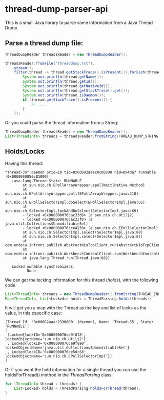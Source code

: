 # thread-dump-parser-api

This is a small Java library to parse some information from a Java Thread Dump.

## Parse a thread dump file:

```java
ThreadDumpReader threadsReader = new ThreadDumpReader();

threadsReader.fromFile("threaddump.txt").
	stream().
	filter(thread -> thread.getStackTrace().isPresent()).forEach(thread -> {
		System.out.println(thread.getName());
		System.out.println(thread.getId());
		System.out.println(thread.getNativeId());
		System.out.println(thread.getStackTrace().get());
		System.out.println(thread.isDaemon());
		if (thread.getStackTrace().isPresent()) {
			// ... 	
		}
	});
```

Or you could parse the thread information from a String:

```java
ThreadDumpReader threadsReader = new ThreadDumpReader();
List<ThreadInfo> threads = threadsReader.fromString(THREAD_DUMP_STRING);

```

## Holds/Locks

Having this thread:

```
"Thread-36" daemon prio=10 tid=0x00002aaac0c80800 nid=0x4da7 runnable [0x0000000050c81000]
   java.lang.Thread.State: RUNNABLE
        at sun.nio.ch.EPollArrayWrapper.epollWait(Native Method)
        at sun.nio.ch.EPollArrayWrapper.poll(EPollArrayWrapper.java:210)
        at sun.nio.ch.EPollSelectorImpl.doSelect(EPollSelectorImpl.java:65)
        at sun.nio.ch.SelectorImpl.lockAndDoSelect(SelectorImpl.java:69)
        - locked <0x000000076cac33d8> (a sun.nio.ch.Util$2)
        - locked <0x000000076cac33f0> (a java.util.Collections$UnmodifiableSet)
        - locked <0x000000076cce4250> (a sun.nio.ch.EPollSelectorImpl)
        at sun.nio.ch.SelectorImpl.select(SelectorImpl.java:80)
        at sun.nio.ch.SelectorImpl.select(SelectorImpl.java:84)
        at com.endeca.infront.publish.AbstractNioTcpClient.run(AbstractNioTcpClient.java:234)
        at com.endeca.infront.publish.WorkbenchContentClient.run(WorkbenchContentClient.java:28)
        at java.lang.Thread.run(Thread.java:682)

   Locked ownable synchronizers:
        - None
```
We can get the locking information for this thread (_holds_), with the following code:

```java
List<ThreadInfo> threads = new ThreadDumpReader().fromString(THREAD_INFO_WITH_LOCKS_STRING);
Map<ThreadInfo, List<Locked>> holds = ThreadParsing.holds(threads);
```
It will get you a map with the Thread as the key and list of locks as the value, in this especific case:
```
[Thread Id: '0x00002aaac2330800' (daemon), Name: 'Thread-35', State: 'RUNNABLE']
[
 [Locked{lockID='0x000000076ce9f878', lockedObjectName='sun.nio.ch.Util$2'}
 , Locked{lockID='0x000000076ce9f890', lockedObjectName='java.util.Collections$UnmodifiableSet'}
 , Locked{lockID='0x000000076ce5dc68', lockedObjectName='sun.nio.ch.EPollSelectorImpl'}]
]
```

Or if you want the hold information for a single thread you can use the holdsForThread() method in the *ThreadParsing* class:
```java
for (ThreadInfo thread : threads) {
    List<Locked> holds = ThreadParsing.holdsForThread(thread);
}
```
